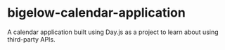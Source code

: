 # bigelow-calendar-application
A calendar application built using Day.js as a project to learn about using third-party APIs. 
